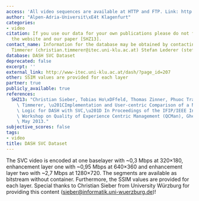 ```yaml
---
access: 'All video sequences are available at HTTP and FTP. Link: http://www-itec.uni-klu.ac.at/ftp/datasets/mmsys12/TearsOfSteel'
author: "Alpen-Adria-Universit\xE4t Klagenfurt"
categories:
- video
citation: If you use our data for your own publications please do not forget to reference
  the website and our paper [SHZ13].
contact_name: Information for the database may be obtained by contacting Christian
  Timmerer (christian.timmerer@itec.uni-klu.ac.at) Stefan Lederer (stefan.lederer@itec.uni-klu.ac.at)
database: DASH SVC Dataset
deprecated: false
excerpt: ''
external_link: http://www-itec.uni-klu.ac.at/dash/?page_id=207
other: SSIM values are provided for each layer
partner: true
publicly_available: true
references:
  SHZ13: "Christian Sieber, Tobias Ho\xDFfeld, Thomas Zinner, Phuoc Tran-Gia, Christian\
    \ Timmerer, \u201CImplementation and User-centric Comparison of a Novel Adaptation\
    \ Logic for DASH with SVC,\u201D In Proceedings of the IFIP/IEEE International\
    \ Workshop on Quality of Experience Centric Management (QCMan), Ghent, Belgium,\
    \ May 2013."
subjective_scores: false
tags:
- video
title: DASH SVC Dataset
---
```


The SVC video is encoded at one baselayer with ~0,3 Mbps at 320×180, enhancement layer one with ~0,95 Mbps at 640×360 and enhancement layer two with ~2,7 Mbps at 1280×720. The segments are available as bitstream without container. Furthermore, the SSIM values are provided for each layer. Special thanks to Christian Sieber from University Würzburg for providing this content (sieber@informatik.uni-wuerzburg.de)!